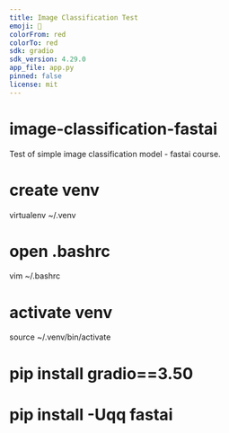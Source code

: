 ```yaml
---
title: Image Classification Test
emoji: 👀
colorFrom: red
colorTo: red
sdk: gradio
sdk_version: 4.29.0
app_file: app.py
pinned: false
license: mit
---
```


# image-classification-fastai
Test of simple image classification model - fastai course.

# create venv 
virtualenv ~/.venv

# open .bashrc
vim ~/.bashrc

# activate venv 
source ~/.venv/bin/activate

# pip install gradio==3.50
# pip install -Uqq fastai